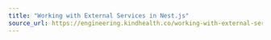 ```yaml
---
title: "Working with External Services in Nest.js"
source_url: https://engineering.kindhealth.co/working-with-external-services-in-nestjs
---
```

